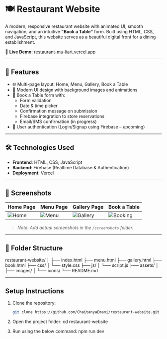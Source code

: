 # 🍽️ Restaurant Website

A modern, responsive restaurant website with animated UI, smooth navigation, and an intuitive **"Book a Table"** form. Built using HTML, CSS, and JavaScript, this website serves as a beautiful digital front for a dining establishment.

🔗 **Live Demo**: [restaurant-mu-liart.vercel.app](https://restaurant-mu-liart.vercel.app/)

---

## 🚀 Features

- 🌐 Multi-page layout: Home, Menu, Gallery, Book a Table
- 🎨 Modern UI design with background images and animations
- 📅 Book a Table form with:
  - Form validation
  - Date & time picker
  - Confirmation message on submission
  - Firebase integration to store reservations
  - Email/SMS confirmation (in progress)
- 🔐 User authentication (Login/Signup using Firebase – upcoming)

---

## 🛠️ Technologies Used

- **Frontend**: HTML, CSS, JavaScript
- **Backend**: Firebase (Realtime Database & Authentication)
- **Deployment**: Vercel

---

## 📸 Screenshots

| Home Page | Menu Page | Gallery Page | Book a Table |
|-----------|-----------|--------------|--------------|
| ![Home](screenshots/home.png) | ![Menu](screenshots/menu.png) | ![Gallery](screenshots/gallery.png) | ![Booking](screenshots/book.png) |

> *Note: Add actual screenshots in the `/screenshots` folder.*

---

## 📁 Folder Structure

restaurant-website/
│
├── index.html
├── menu.html
├── gallery.html
├── book.html
├── css/
│ └── style.css
├── js/
│ └── script.js
├── assets/
│ ├── images/
│ └── icons/
└── README.md


---

##  Setup Instructions

1. Clone the repository:
   ```bash
   git clone https://github.com/ChaitanyaEmani/restaurant-website.git

2. Open the project folder:
    cd restaurant-website

3. Run using the below command:
    npm run dev
   
